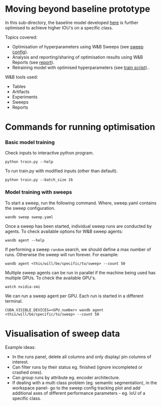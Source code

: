 # Moving beyond baseline prototype

In this sub-directory, the baseline model developed [here](../1_build_end2end_prototype/README.md) is further optimised to achieve higher IOU's on a specific class.

Topics covered:
* Optimisation of hyperparameters using W&B Sweeps (see [sweep config](sweep.yaml)).
* Analysis and reporting/sharing of optimisation results using W&B Reports (see [report](https://wandb.ai/doc93/mlops-course-001/reports/Sweep-analysis--Vmlldzo1MDY0MTA0)). 
* Retraining model with optimised hyperparameters (see [train script](train.py)).. 

W&B tools used: 
* Tables
* Artifacts
* Experiments
* Sweeps
* Reports

# Commands for running optimisation

### Basic model training

Check inputs to interactive python program.
```
python train.py --help
```

To run train.py with modified inputs (other than default).
```
python train.py --batch_size 16
```

### Model training with sweeps

To start a sweep, run the following command. Where, sweep.yaml contains the sweep configuration.
```
wandb sweep sweep.yaml
```

Once a sweep has been started, individual sweep runs are conducted by agents. To check available options for W&B sweep agents:
```
wandb agent --help
```

If performing a sweep `random` search, we should define a max number of runs. Otherwise the sweep will run forever. For example:
```
wandb agent <this/will/be/specific/to/sweep> --count 50
```

Multiple sweep agents can be run in parallel if the machine being used has multiple GPUs. To check the available GPU's.
```
watch nvidia-smi
```

We can run a sweep agent per GPU. Each run is started in a different terminal.
```
CUDA_VISIBLE_DEVICES=<GPU_number> wandb agent <this/will/be/specific/to/sweep> --count 50
```

# Visualisation of sweep data

Example ideas:
* In the runs panel, delete all columns and only display/ pin columns of interest.
* Can filter runs by their status eg. finished (ignore incompleted or crashed ones).
* Can group runs by attribute eg. encoder architecture.
* If dealing with a multi class problem (eg. semantic segmentation), in the workspace panel- go to the sweep config tracking plot and add additional axes of different performance parameters - eg. IoU of a specific class.

